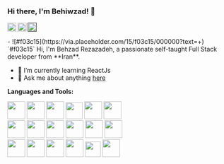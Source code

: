 ### Hi there, I'm Behiwzad! 👋
<a href="https://www.instagram.com/behiwzad/">
  <img align="left" alt="Behzad Rezazdeh | Instagram" width="20px" src="https://image.flaticon.com/icons/png/512/174/174855.png" />
</a>
<a href="https://twitter.com/Behzad18645550?s=09">
  <img align="left" alt="Behzad Rezazdeh | Twitter" width="20px" src="https://image.flaticon.com/icons/png/512/174/174876.png" />
</a>
<a href="">
  <img align="left" alt="Behzad Rezazdeh | CodeSandbox" width="20px" src="https://image.flaticon.com/icons/png/512/174/174857.png" />
</a>

<br />
<br />
- ![#f03c15](https://via.placeholder.com/15/f03c15/000000?text=+) `#f03c15`
Hi, I'm Behzad Rezazadeh, a passionate self-taught Full Stack developer from **Iran**.

- 🌱 I’m currently learning ReactJs
- 💬 Ask me about anything [here](https://github.com/Behiwzad/Behiwzad/issues)


**Languages and Tools:**  

  <div>
  <img height="40" width="40" src="https://img.icons8.com/color/48/000000/java-coffee-cup-logo--v1.png">
  <img height="40" width="40" src="https://img.icons8.com/color/48/000000/spring-logo.png">
  <img height="40" width="40" src="https://img.icons8.com/color/48/000000/mysql-logo.png">
  <img height="38" width="38" src="https://www.vectorlogo.zone/logos/getpostman/getpostman-icon.svg">
  <img height="40" width="40" src="https://img.icons8.com/color/48/000000/java-web-token.png">
  <img height="40" width="40" src="https://img.icons8.com/color/48/000000/intellij-idea.png">
  </div>
  <div>
  <img height="40" width="40" src="https://img.icons8.com/color/48/000000/html-5--v1.png">
  <img height="40" width="40" src="https://img.icons8.com/color/48/000000/css3.png">
  <img height="40" width="40" src="https://www.vectorlogo.zone/logos/tailwindcss/tailwindcss-icon.svg">
  <img height="40" width="40" src="https://img.icons8.com/color/48/000000/javascript--v1.png">
  <img height="40" width="40" src="https://img.icons8.com/color/48/000000/react-native.png">
  <img height="40" width="40" src="https://img.icons8.com/color/48/000000/visual-studio-code-2019.png">
  </div>
  <div>
  <img height="40" width="40" src="https://img.icons8.com/color/48/000000/adobe-photoshop--v1.png">
  <img height="40" width="40" src="https://img.icons8.com/color/48/000000/adobe-illustrator.png">
  <img height="40" width="40" src="https://img.icons8.com/color/48/000000/adobe-xd--v1.png">
  <img height="40" width="40" src="https://img.icons8.com/color/48/000000/figma.png">
  <img height="35" width="35" src="https://cdn.worldvectorlogo.com/logos/invision-studio-3.svg">
  <img height="40" width="40" src="https://cdn.worldvectorlogo.com/logos/zeplin.svg">
  </div>

